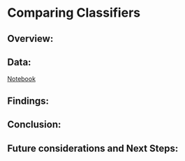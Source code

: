 # Comparing Classifiers

## Overview:


## Data:
 [Notebook]()

## Findings: 


## Conclusion: 


## Future considerations and Next Steps:


